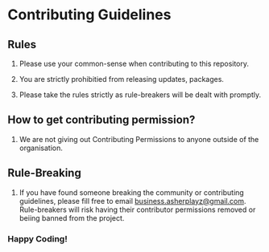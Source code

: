 # Contributing Guidelines

## Rules

1. Please use your common-sense when contributing to this repository.

2. You are strictly prohibitied from releasing updates, packages.

3. Please take the rules strictly as rule-breakers will be dealt with promptly.

## How to get contributing permission?

1. We are not giving out Contributing Permissions to anyone outside of the organisation.

## Rule-Breaking

1. If you have found someone breaking the community or contributing guidelines, please fill free to email business.asherplayz@gmail.com. Rule-breakers will risk having their contributor permissions removed or beiing banned from the project.

### Happy Coding!

